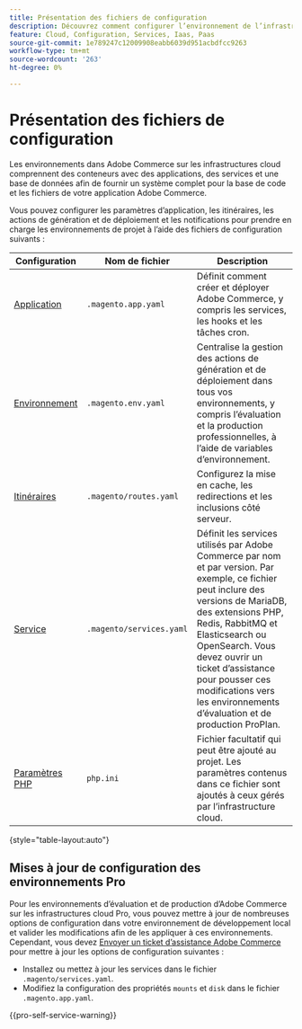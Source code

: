 ```yaml
---
title: Présentation des fichiers de configuration
description: Découvrez comment configurer l’environnement de l’infrastructure cloud pour prendre en charge le déploiement et la gestion de votre boutique Adobe Commerce personnalisée.
feature: Cloud, Configuration, Services, Iaas, Paas
source-git-commit: 1e789247c12009908eabb6039d951acbdfcc9263
workflow-type: tm+mt
source-wordcount: '263'
ht-degree: 0%

---
```


# Présentation des fichiers de configuration

Les environnements dans Adobe Commerce sur les infrastructures cloud comprennent des conteneurs avec des applications, des services et une base de données afin de fournir un système complet pour la base de code et les fichiers de votre application Adobe Commerce.

Vous pouvez configurer les paramètres d’application, les itinéraires, les actions de génération et de déploiement et les notifications pour prendre en charge les environnements de projet à l’aide des fichiers de configuration suivants :

| Configuration | Nom de fichier | Description |
| ------------- | -------- | ----------- |
| [ Application ](../application/configure-app-yaml.md) | `.magento.app.yaml` | Définit comment créer et déployer Adobe Commerce, y compris les services, les hooks et les tâches cron. |
| [ Environnement ](configure-env-yaml.md) | `.magento.env.yaml` | Centralise la gestion des actions de génération et de déploiement dans tous vos environnements, y compris l’évaluation et la production professionnelles, à l’aide de variables d’environnement. |
| [Itinéraires](../routes/routes-yaml.md) | `.magento/routes.yaml` | Configurez la mise en cache, les redirections et les inclusions côté serveur. |
| [Service ](../services/services-yaml.md) | `.magento/services.yaml` | Définit les services utilisés par Adobe Commerce par nom et par version. Par exemple, ce fichier peut inclure des versions de MariaDB, des extensions PHP, Redis, RabbitMQ et Elasticsearch ou OpenSearch. Vous devez ouvrir un ticket d’assistance pour pousser ces modifications vers les environnements d’évaluation et de production ProPlan. |
| [Paramètres PHP](../application/php-settings.md#configure-php) | `php.ini` | Fichier facultatif qui peut être ajouté au projet. Les paramètres contenus dans ce fichier sont ajoutés à ceux gérés par l’infrastructure cloud. |

{style="table-layout:auto"}

## Mises à jour de configuration des environnements Pro

Pour les environnements d’évaluation et de production d’Adobe Commerce sur les infrastructures cloud Pro, vous pouvez mettre à jour de nombreuses options de configuration dans votre environnement de développement local et valider les modifications afin de les appliquer à ces environnements. Cependant, vous devez [Envoyer un ticket d’assistance Adobe Commerce](https://experienceleague.adobe.com/docs/commerce-knowledge-base/kb/help-center-guide/magento-help-center-user-guide.html?lang=fr#submit-ticket) pour mettre à jour les options de configuration suivantes :

- Installez ou mettez à jour les services dans le fichier `.magento/services.yaml`.
- Modifiez la configuration des propriétés `mounts` et `disk` dans le fichier `.magento.app.yaml`.

{{pro-self-service-warning}}
